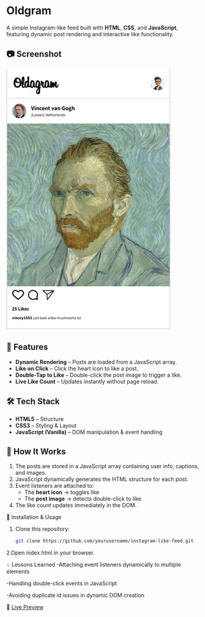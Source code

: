 # Oldgram
A simple Instagram-like feed built with **HTML**, **CSS**, and **JavaScript**, featuring dynamic post rendering and interactive like functionality.

## 📷 Screenshot
![App Screenshot](images/screenshot.png)

## 📌 Features
- **Dynamic Rendering** – Posts are loaded from a JavaScript array.  
- **Like on Click** – Click the heart icon to like a post.  
- **Double-Tap to Like** – Double-click the post image to trigger a like.  
- **Live Like Count** – Updates instantly without page reload.  

## 🛠️ Tech Stack
- **HTML5** – Structure  
- **CSS3** – Styling & Layout  
- **JavaScript (Vanilla)** – DOM manipulation & event handling  

## 🚀 How It Works
1. The posts are stored in a JavaScript array containing user info, captions, and images.  
2. JavaScript dynamically generates the HTML structure for each post.  
3. Event listeners are attached to:  
   - The **heart icon** → toggles like  
   - The **post image** → detects double-click to like  
4. The like count updates immediately in the DOM.  

 📂 Installation & Usage
1. Clone this repository:
   ```bash
   git clone https://github.com/yourusername/instagram-like-feed.git
   ```
2.Open index.html in your browser.

💡 Lessons Learned
-Attaching event listeners dynamically to multiple elements

-Handling double-click events in JavaScript

-Avoiding duplicate id issues in dynamic DOM creation

🔗 [Live Preview](https://oldgram.netlify.app)

